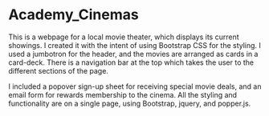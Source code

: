 # Academy_Cinemas
This is a webpage for a local movie theater, which displays its current showings. I created it with the intent of using Bootstrap CSS for the styling. I used a jumbotron for the header, and the movies are arranged as cards in a card-deck. There is a navigation bar at the top which takes the user to the different sections of the page.

I included a popover sign-up sheet for receiving special movie deals, and an email form for rewards membership to the cinema. All the styling and functionality are on a single page, using Bootstrap, jquery, and popper.js. 
